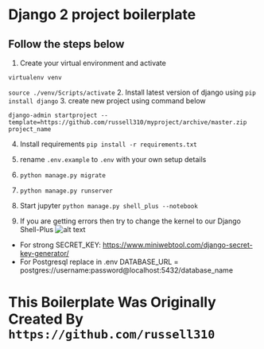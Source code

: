 # Django 2 project boilerplate

## Follow the steps below

1. Create your virtual environment and activate 

`virtualenv venv `

`source ./venv/Scripts/activate`
2. Install latest version of django using `pip install django`
3. create new project using command below

`django-admin startproject --template=https://github.com/russell310/myproject/archive/master.zip project_name`

4. Install requirements `pip install -r requirements.txt`
5. rename `.env.example` to `.env` with your own setup details 
6. `python manage.py migrate`
7. `python manage.py runserver`

8. Start jupyter `python manage.py shell_plus --notebook`
9. If you are getting errors then try to change the kernel to our Django Shell-Plus
![alt text](https://miro.medium.com/max/671/1*U_olZDXtTs-rD2-6_hH6ng.png)

* For strong SECRET_KEY: https://www.miniwebtool.com/django-secret-key-generator/
* For Postgresql replace in .env DATABASE_URL = postgres://username:password@localhost:5432/database_name 


# This Boilerplate Was Originally Created By `https://github.com/russell310`